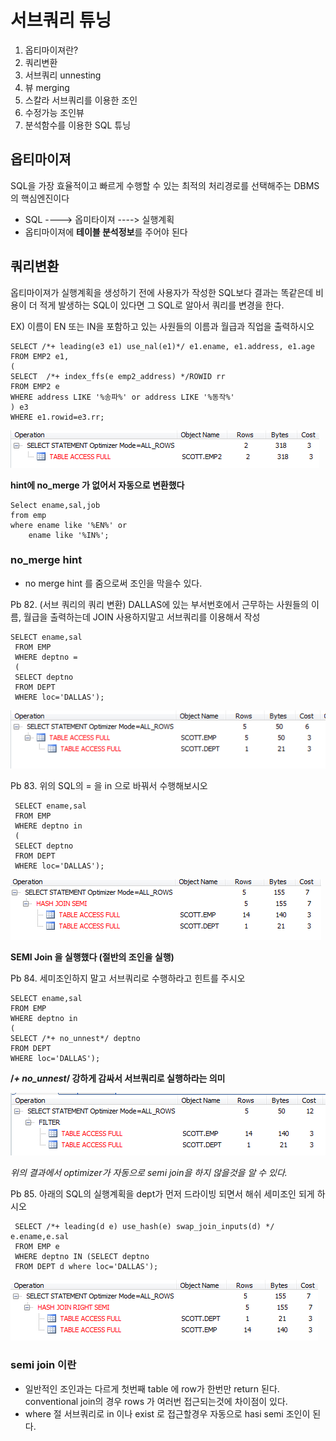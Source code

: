 # 서브쿼리 튜닝

1. 옵티마이져란?
2. 쿼리변환
3. 서브쿼리 unnesting
4. 뷰 merging
5. 스칼라 서브쿼리를 이용한 조인
6. 수정가능 조인뷰
7. 분석함수를 이용한 SQL 튜닝





## 옵티마이져

SQL을 가장 효율적이고 빠르게 수행할 수 있는 최적의 처리경로를 선택해주는 DBMS의 핵심엔진이다

* SQL ----> 옵미타이져 ----> 실행계획
* 옵티마이져에 **테이블 분석정보**를 주어야 된다





## 쿼리변환

옵티마이져가 실행계획을 생성하기 전에 사용자가 작성한 SQL보다 결과는 똑같은데 비용이 더 적게 발생하는 SQL이 있다면 그 SQL로 알아서 쿼리를 변경을 한다.



EX) 이름이 EN 또는 IN을 포함하고 있는 사원들의 이름과 월급과 직업을 출력하시오

	SELECT /*+ leading(e3 e1) use_nal(e1)*/ e1.ename, e1.address, e1.age
	FROM EMP2 e1,
	(
	SELECT  /*+ index_ffs(e emp2_address) */ROWID rr
	FROM EMP2 e
	WHERE address LIKE '%송파%' or address LIKE '%동작%'
	) e3
	WHERE e1.rowid=e3.rr;

![1524554332479](subquery_tunning_image/1524554332479.png)


**hint에 no_merge 가 없어서 자동으로 변환했다**

	Select ename,sal,job
	from emp
	where ename like '%EN%' or
		ename like '%IN%';

### no_merge hint

* no merge hint 를 줌으로써 조인을 막을수 있다.




Pb 82.  (서브 쿼리의 쿼리 변환) DALLAS에 있는 부서번호에서 근무하는 사원들의 이름, 월급을 출력하는데 JOIN 사용하지말고 서브쿼리를 이용해서 작성 

    SELECT ename,sal
     FROM EMP
     WHERE deptno =
     (
     SELECT deptno 
     FROM DEPT
     WHERE loc='DALLAS');

![1524555593300](subquery_tunning_image/1524555593300.png)





Pb 83. 위의  SQL의 = 을 in 으로 바꿔서 수행해보시오

	 SELECT ename,sal
	 FROM EMP
	 WHERE deptno in
	 (
	 SELECT deptno 
	 FROM DEPT
	 WHERE loc='DALLAS');

![1524555244334](tuning_image\media\1524555244334.png)

**SEMI Join 을 실행했다 (절반의 조인을 실행)**



Pb 84. 세미조인하지 말고 서브쿼리로 수행하라고 힌트를 주시오

	SELECT ename,sal
	FROM EMP
	WHERE deptno in
	(
	SELECT /*+ no_unnest*/ deptno 
	FROM DEPT
	WHERE loc='DALLAS');

**/*+ no_unnest*/  강하게 감싸서 서브쿼리로 실행하라는 의미**

![1524555800930](subquery_tunning_image\1524555800930.png)

*위의 결과에서 optimizer가 자동으로 semi join을 하지 않을것을 알 수 있다.*



Pb 85. 아래의 SQL의 실행계획을 dept가 먼저 드라이빙 되면서 해쉬 세미조인 되게 하시오

	 SELECT /*+ leading(d e) use_hash(e) swap_join_inputs(d) */ e.ename,e.sal
	 FROM EMP e
	 WHERE deptno IN (SELECT deptno 
	 FROM DEPT d where loc='DALLAS');

![1524556621091](subquery_tunning_image\1524556621091.png)

 



### semi join 이란

* 일반적인 조인과는 다르게 첫번째 table 에 row가 한번만 return 된다. conventional join의 경우 rows 가 여러번 접근되는것에 차이점이 있다.
* where 절 서브쿼리로 in 이나 exist 로 접근할경우 자동으로 hasi semi 조인이 된다. 

